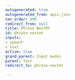 ```yaml
---
autogenerated: true
autogenerated_from: apis.json
nav_order: 990
redirect_from: null
title: Phrase NextMT
id: phrase-nextmt
inputs:
- speech
- text
active: true
grand_parent: Input modes
parent: Text
redirect_to: phrase-nextmt

---
```


